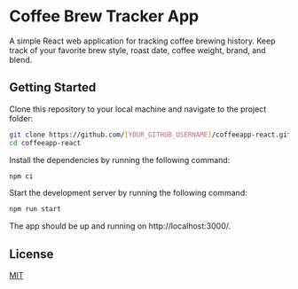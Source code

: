 # Coffee Brew Tracker App

A simple React web application for tracking coffee brewing history. Keep track of your favorite brew style, roast date, coffee weight, brand, and blend.

<!-- ## Live App

You can access the live version of the app at [https://mitchellhayes.github.io/coffee-app/](https://mitchellhayes.github.io/coffee-app/) -->

## Getting Started

Clone this repository to your local machine and navigate to the project folder:

```bash
git clone https://github.com/[YOUR_GITHUB_USERNAME]/coffeeapp-react.git
cd coffeeapp-react
```

Install the dependencies by running the following command:

```bash
npm ci
```

Start the development server by running the following command:

```bash
npm run start
```
The app should be up and running on http://localhost:3000/.

## License

[MIT](https://choosealicense.com/licenses/mit/)